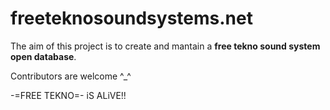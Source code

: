 # freeteknosoundsystems.net

The aim of this project is to create and mantain a **free tekno sound system open database**. 

Contributors are welcome ^_^

-=FREE TEKNO=- iS ALiVE!!
